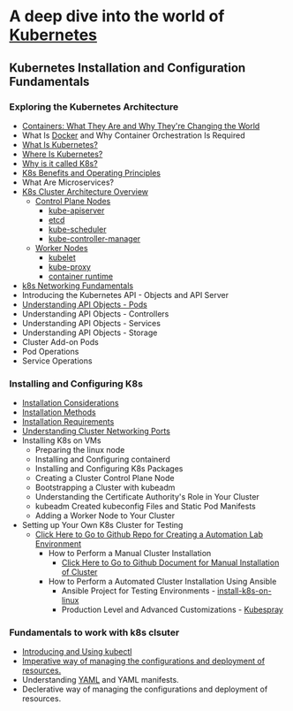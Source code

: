 # A deep dive into the world of [Kubernetes](https://kubernetes.io/)
## Kubernetes Installation and Configuration Fundamentals
### Exploring the Kubernetes Architecture
* [Containers: What They Are and Why They're Changing the World](containers.md)
* What Is [Docker](https://www.docker.com/) and Why Container Orchestration Is Required
* [What Is Kubernetes?](https://kubernetes.io/)
* [Where Is Kubernetes?](https://github.com/kubernetes/kubernetes)
* [Why is it called K8s?](https://kubernetes.io/docs/concepts/overview/)
* [K8s Benefits and Operating Principles](https://kubernetes.io/docs/concepts/overview/)
* What Are Microservices?
* [K8s Cluster Architecture Overview](https://kubernetes.io/docs/concepts/architecture/)
  * [Control Plane Nodes](control-plane-node.md)
    * [kube-apiserver](kube-apiserver.md)
    * [etcd](etcd.md)
    * [kube-scheduler](kube-scheduler.md)
    * [kube-controller-manager](kube-controller-manager.md)
  * [Worker Nodes](worker-node.md)
    * [kubelet](kubelet.md)
    * [kube-proxy](kube-proxy.md)
    * [container runtime](container-runtime.md)
* [k8s Networking Fundamentals](k8s-networking-fundamentals.md)
* Introducing the Kubernetes API - Objects and API Server
* [Understanding API Objects - Pods](pods.md)
* Understanding API Objects - Controllers
* Understanding API Objects - Services
* Understanding API Objects - Storage
* Cluster Add-on Pods
* Pod Operations
* Service Operations

### Installing and Configuring K8s
* [Installation Considerations](k8s-installation-considerations.md)
* [Installation Methods](k8s-installation-methods.md)
* [Installation Requirements](k8s-installation-requirements.md)
* [Understanding Cluster Networking Ports](https://kubernetes.io/docs/reference/networking/ports-and-protocols/)
* Installing K8s on VMs
  * Preparing the linux node
  * Installing and Configuring containerd
  * Installing and Configuring K8s Packages
  * Creating a Cluster Control Plane Node
  * Bootstrapping a Cluster with kubeadm
  * Understanding the Certificate Authority's Role in Your Cluster
  * kubeadm Created kubeconfig Files and Static Pod Manifests
  * Adding a Worker Node to Your Cluster
* Setting up Your Own K8s Cluster for Testing
  * [Click Here to Go to Github Repo for Creating a Automation Lab Environment](https://github.com/Muthukumar-Subramaniam/server-hub)
    * How to Perform a Manual Cluster Installation
      * [Click Here to Go to Github Document for Manual Installation of Cluster](manual-install-k8s-cluster.md)
    * How to Perform a Automated Cluster Installation Using Ansible
      * Ansible Project for Testing Environments - [install-k8s-on-linux](https://github.com/Muthukumar-Subramaniam/install-k8s-on-linux)
      * Production Level and Advanced Customizations - [Kubespray](https://kubespray.io/#/)
 

### Fundamentals to work with k8s clsuter
* [Introducing and Using kubectl](kubectl.md)
* [Imperative way of managing the configurations and deployment of resources.](imperative-kubernetes.md)
* Understanding [YAML](https://yaml.org/) and YAML manifests.
* Declerative way of managing the configurations and deployment of resources.
 
